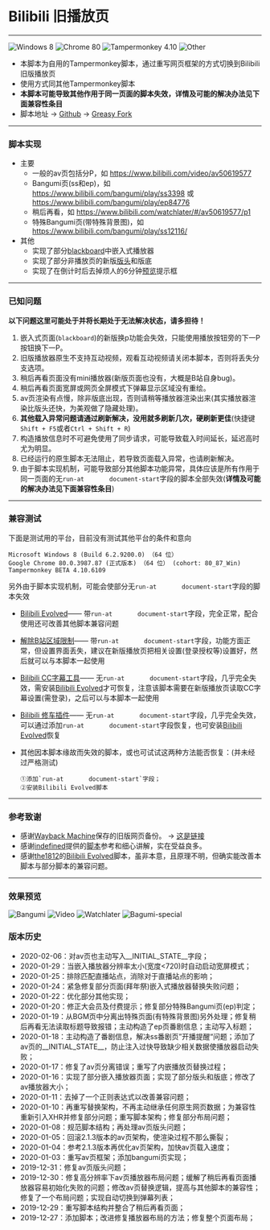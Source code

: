 # Bilibili 旧播放页
---
![Windows 8](https://img.shields.io/badge/Windows_8-pass-green.svg?longCache=true) ![Chrome 80](https://img.shields.io/badge/Chrome_80-pass-green.svg?longCache=true) ![Tampermonkey 4.10](https://img.shields.io/badge/Tampermonkey_4.10-pass-green.svg?longCache=true) ![Other](https://img.shields.io/badge/Other-unknow-red.svg?longCache=true)
- 本脚本为自用的Tampermonkey脚本，通过重写网页框架的方式切换到Bilibili旧版播放页
- 使用方式同其他Tampermonkey脚本
- **本脚本可能导致其他作用于同一页面的脚本失效，详情及可能的解决办法见下面兼容性条目**
- 脚本地址 → [Github](https://github.com/201411232004/Bilibili-Old/) → [Greasy Fork](https://greasyfork.org/zh-CN/scripts/394296)

---
### 脚本实现
- 主要
   + 一般的av页包括分P，如 https://www.bilibili.com/video/av50619577
   + Bangumi页(ss和ep)，如 https://www.bilibili.com/bangumi/play/ss3398 或 https://www.bilibili.com/bangumi/play/ep84776
   + 稍后再看，如 https://www.bilibili.com/watchlater/#/av50619577/p1
   + 特殊Bangumi页(带特殊背景图)，如 https://www.bilibili.com/bangumi/play/ss12116/
- 其他
   + 实现了部分[blackboard](https://greasyfork.org/zh-CN/forum/uploads/editor/mo/76f0wjjv4k1w.jpg)中嵌入式播放器
   + 实现了部分非播放页的新版[版头](https://greasyfork.org/zh-CN/forum/uploads/editor/4x/ntcyt7zzdzdu.jpg)和版底
   + 实现了在倒计时后去掉烦人的6分钟[预览](https://greasyfork.org/zh-CN/forum/uploads/editor/hv/kyxr9nt8gsja.jpg)提示框

---
### 已知问题
**以下问题这里可能处于并将长期处于无法解决状态，请多担待！**
1. 嵌入式页面(`blackboard`)的新版换p功能会失效，只能使用播放按钮旁的下一P按钮换下一P。
2. 旧版播放器原生不支持互动视频，观看互动视频请关闭本脚本，否则将丢失分支选项。
3. 稍后再看页面没有mini播放器(新版页面也没有，大概是B站自身bug)。
4. 稍后再看页面宽屏或网页全屏模式下弹幕显示区域没有重绘。
5. av页渲染有点慢，除非版底出现，否则请稍等播放器渲染出来(其实播放器渲染比版头还快，为美观做了隐藏处理)。
6. **其他载入异常问题请通过刷新解决，没用就多刷新几次，硬刷新更佳**(快捷键`Shift + F5`或者`Ctrl + Shift + R`)
7. 构造播放信息时不可避免使用了同步请求，可能导致载入时间延长，延迟高时尤为明显。
8. 已经运行的原生脚本无法阻止，若导致页面载入异常，也请刷新解决。
9. 由于脚本实现机制，可能导致部分其他脚本功能异常，具体应该是所有作用于同一页面的无`run-at       document-start`字段的脚本全部失效(**详情及可能的解决办法见下面兼容性条目**)

---
### 兼容测试
下面是测试用的平台，目前没有测试其他平台的条件和意向
```
Microsoft Windows 8 (Build 6.2.9200.0) （64 位）
Google Chrome 80.0.3987.87 (正式版本) （64 位） (cohort: 80_87_Win)
Tampermonkey BETA 4.10.6109
```
另外由于脚本实现机制，可能会使部分无`run-at       document-start`字段的脚本失效
- [Bilibili Evolved](https://github.com/the1812/Bilibili-Evolved)—— 带`run-at       document-start`字段，完全正常，配合使用还可改善其他脚本兼容问题
- [解除B站区域限制](https://greasyfork.org/scripts/25718)—— 带`run-at       document-start`字段，功能方面正常，但设置界面丢失，建议在新版播放页把相关设置(登录授权等)设置好，然后就可以与本脚本一起使用
- [Bilibili CC字幕工具](https://greasyfork.org/scripts/378513)—— 无`run-at       document-start`字段，几乎完全失效，需安装[Bilibili Evolved](https://github.com/the1812/Bilibili-Evolved)才可恢复，注意该脚本需要在新版播放页读取CC字幕设置(需登录)，之后可以与本脚本一起使用
- [Bilibili 修车插件](https://greasyfork.org/scripts/374449)—— 无`run-at       document-start`字段，几乎完全失效，可以通过添加`run-at       document-start`字段恢复，也可安装[Bilibili Evolved](https://github.com/the1812/Bilibili-Evolved)恢复
- 其他因本脚本缘故而失效的脚本，或也可试试这两种方法能否恢复：(并未经过严格测试)

   ```
   ①添加`run-at       document-start`字段；
   ②安装Bilibili Evolved脚本
   ```
---
### 参考致谢
- 感谢[Wayback Machine](https://archive.org/web/)保存的旧版网页备份。 → [这是链接](https://pan.bnu.edu.cn/l/toTT4q)
- 感谢[indefined](https://github.com/indefined)提供的[脚本](https://github.com/indefined/UserScripts/tree/master/bilibiliOldPlayer)参考和细心讲解，实在受益良多。
- 感谢[the1812](https://github.com/the1812)的[Bilibili Evolved](https://github.com/the1812/Bilibili-Evolved)脚本，虽非本意，且原理不明，但确实能改善本脚本与部分脚本的兼容问题。

---
### 效果预览
![Bangumi](https://greasyfork.org/zh-CN/forum/uploads/editor/eh/valwnnnfyrpx.jpg)
![Video](https://greasyfork.org/zh-CN/forum/uploads/editor/3i/lts2zojlzla4.jpg)
![Watchlater](https://greasyfork.org/zh-CN/forum/uploads/editor/xc/tiah7eq7uxcq.jpg)
![Bagumi-special](https://greasyfork.org/zh-CN/forum/uploads/editor/el/ekipssyk5445.jpg)
### 版本历史
- 2020-02-06：对av页也主动写入__INITIAL_STATE__字段；
- 2020-01-29：当嵌入播放器分辨率太小(宽度<720)时自动启动宽屏模式；
- 2020-01-25：排除匹配直播站点，消除对于直播站点的影响；
- 2020-01-24：紧急修复部分页面(拜年祭)嵌入式播放器替换失败问题；
- 2020-01-22：优化部分其他实现；
- 2020-01-20：修正大会员及付费提示；修复部分特殊Bangumi页(ep)判定；
- 2020-01-19：从BGM页中分离出特殊页面(有特殊背景图)另外处理；修复稍后再看无法读取标题导致报错；主动构造了ep页番剧信息；主动写入标题；
- 2020-01-18：主动构造了番剧信息，解决ss番剧页”开播提醒“问题；添加了av页的__INITIAL_STATE__，防止注入过快导致缺少相关数据使播放器启动失败；
- 2020-01-17：修复了av页分离错误；重写了内嵌播放页替换过程；
- 2020-01-16：实现了部分嵌入播放器页面；实现了部分版头和版底；修改了av播放器大小；
- 2020-01-11：去掉了一个正则表达式以改善兼容问题；
- 2020-01-10：再重写替换架构，不再主动继承任何原生网页数据；为兼容性重新引入XHR并修复部分问题；重写脚本架构；修复部分布局问题；
- 2020-01-08：规范脚本结构；再处理av页版头问题；
- 2020-01-05：回滚2.1.3版本的av页架构，使渲染过程不那么撕裂；
- 2020-01-04：参考2.1.3版本再优化av页架构，加快av页载入速度；
- 2020-01-03：重写av页框架；添加bangumi页实现；
- 2019-12-31：修复av页版头问题；
- 2019-12-30：修复高分辨率下av页播放器布局问题；缓解了稍后再看页面播放器容易初始化失败的问题；修改av页替换逻辑，提高与其他脚本的兼容性；修复了一个布局问题；实现自动切换到弹幕列表；
- 2019-12-29：重写脚本结构并整合了稍后再看页面；
- 2019-12-27：添加脚本；改进修复播放器布局的方法；修复整个页面布局；
